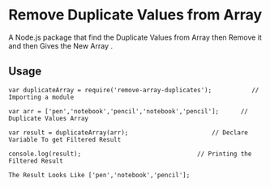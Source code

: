 # Remove Duplicate Values from Array

A Node.js package that find the Duplicate Values from Array then Remove it and then Gives the New Array .

## Usage


	var duplicateArray = require('remove-array-duplicates');	       // Importing a module

	var arr = ['pen','notebook','pencil','notebook','pencil'];		// Duplicate Values Array    

	var result = duplicateArray(arr);                  	 	// Declare Variable To get Filtered Result

	console.log(result);                				// Printing the Filtered Result

	The Result Looks Like ['pen','notebook','pencil'];